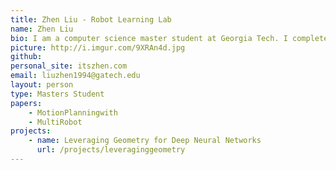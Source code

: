 ```yaml
---
title: Zhen Liu - Robot Learning Lab
name: Zhen Liu
bio: I am a computer science master student at Georgia Tech. I completed my undergraduate study with double major in computer science and electrical engineering also at Tech. My research interest mainly lies in deep learning and its applications such as robotics. In Summer 2017, I worked as a robotics engineering intern at iRobot. 
picture: http://i.imgur.com/9XRAn4d.jpg
github: 
personal_site: itszhen.com
email: liuzhen1994@gatech.edu
layout: person
type: Masters Student
papers:
    - MotionPlanningwith
    - MultiRobot
projects:
    - name: Leveraging Geometry for Deep Neural Networks
      url: /projects/leveraginggeometry
---
```

